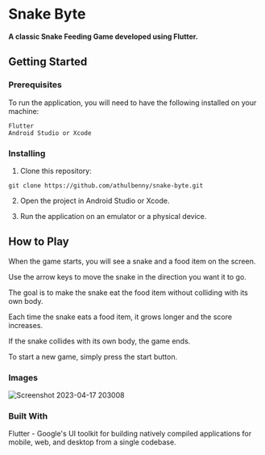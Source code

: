 # Snake Byte

**A classic Snake Feeding Game developed using Flutter.**

## Getting Started

### Prerequisites
  To run the application, you will need to have the following installed on your machine:

    Flutter
    Android Studio or Xcode
    

### Installing
  1. Clone this repository:
  
    git clone https://github.com/athulbenny/snake-byte.git
    
  2. Open the project in Android Studio or Xcode.

  3. Run the application on an emulator or a physical device.
  

## How to Play
  When the game starts, you will see a snake and a food item on the screen.


  Use the arrow keys to move the snake in the direction you want it to go.

  The goal is to make the snake eat the food item without colliding with its own body.

  Each time the snake eats a food item, it grows longer and the score increases.

  If the snake collides with its own body, the game ends.

  To start a new game, simply press the start button.
  
 ### Images 
![Screenshot 2023-04-17 203008](https://user-images.githubusercontent.com/83030919/232525791-48e4c167-69e5-47f0-a540-afcd82e69f33.jpg)


### Built With
Flutter - Google's UI toolkit for building natively compiled applications for mobile, web, and desktop from a single codebase.
